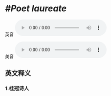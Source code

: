 # ***\#Poet laureate*** 
英音
<audio src="./media/Poet laureate1_AAC.aac" controls="controls"></audio>

美音
<audio src="./media/Poet laureate1_AAC.aac" controls="controls"></audio>



  

英文释义
---
### 1.**桂冠诗人**  


